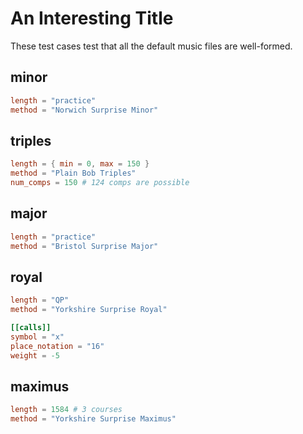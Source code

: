 # An Interesting Title

These test cases test that all the default music files are well-formed.

## minor
```toml
length = "practice"
method = "Norwich Surprise Minor"
```

## triples
```toml
length = { min = 0, max = 150 }
method = "Plain Bob Triples"
num_comps = 150 # 124 comps are possible
```

## major
```toml
length = "practice"
method = "Bristol Surprise Major"
```

## royal
```toml
length = "QP"
method = "Yorkshire Surprise Royal"

[[calls]]
symbol = "x"
place_notation = "16"
weight = -5
```

## maximus
```toml
length = 1584 # 3 courses
method = "Yorkshire Surprise Maximus"
```
